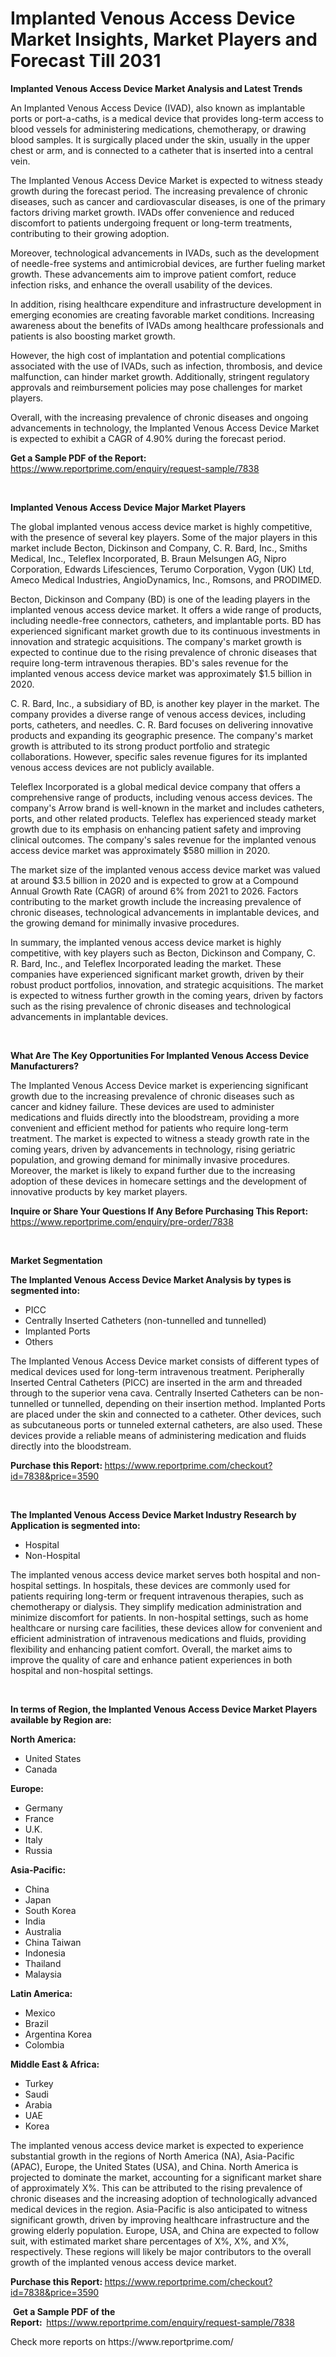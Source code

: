 <p><h1>Implanted Venous Access Device Market Insights, Market Players and Forecast Till 2031</h1></p><p><strong>Implanted Venous Access Device Market Analysis and Latest Trends</strong></p>
<p><p>An Implanted Venous Access Device (IVAD), also known as implantable ports or port-a-caths, is a medical device that provides long-term access to blood vessels for administering medications, chemotherapy, or drawing blood samples. It is surgically placed under the skin, usually in the upper chest or arm, and is connected to a catheter that is inserted into a central vein.</p><p>The Implanted Venous Access Device Market is expected to witness steady growth during the forecast period. The increasing prevalence of chronic diseases, such as cancer and cardiovascular diseases, is one of the primary factors driving market growth. IVADs offer convenience and reduced discomfort to patients undergoing frequent or long-term treatments, contributing to their growing adoption.</p><p>Moreover, technological advancements in IVADs, such as the development of needle-free systems and antimicrobial devices, are further fueling market growth. These advancements aim to improve patient comfort, reduce infection risks, and enhance the overall usability of the devices.</p><p>In addition, rising healthcare expenditure and infrastructure development in emerging economies are creating favorable market conditions. Increasing awareness about the benefits of IVADs among healthcare professionals and patients is also boosting market growth.</p><p>However, the high cost of implantation and potential complications associated with the use of IVADs, such as infection, thrombosis, and device malfunction, can hinder market growth. Additionally, stringent regulatory approvals and reimbursement policies may pose challenges for market players.</p><p>Overall, with the increasing prevalence of chronic diseases and ongoing advancements in technology, the Implanted Venous Access Device Market is expected to exhibit a CAGR of 4.90% during the forecast period.</p></p>
<p><strong>Get a Sample PDF of the Report:&nbsp;</strong> <a href="https://www.reportprime.com/enquiry/request-sample/7838">https://www.reportprime.com/enquiry/request-sample/7838</a></p>
<p>&nbsp;</p>
<p><strong>Implanted Venous Access Device Major Market Players</strong></p>
<p><p>The global implanted venous access device market is highly competitive, with the presence of several key players. Some of the major players in this market include Becton, Dickinson and Company, C. R. Bard, Inc., Smiths Medical, Inc., Teleflex Incorporated, B. Braun Melsungen AG, Nipro Corporation, Edwards Lifesciences, Terumo Corporation, Vygon (UK) Ltd, Ameco Medical Industries, AngioDynamics, Inc., Romsons, and PRODIMED.</p><p>Becton, Dickinson and Company (BD) is one of the leading players in the implanted venous access device market. It offers a wide range of products, including needle-free connectors, catheters, and implantable ports. BD has experienced significant market growth due to its continuous investments in innovation and strategic acquisitions. The company's market growth is expected to continue due to the rising prevalence of chronic diseases that require long-term intravenous therapies. BD's sales revenue for the implanted venous access device market was approximately $1.5 billion in 2020.</p><p>C. R. Bard, Inc., a subsidiary of BD, is another key player in the market. The company provides a diverse range of venous access devices, including ports, catheters, and needles. C. R. Bard focuses on delivering innovative products and expanding its geographic presence. The company's market growth is attributed to its strong product portfolio and strategic collaborations. However, specific sales revenue figures for its implanted venous access devices are not publicly available.</p><p>Teleflex Incorporated is a global medical device company that offers a comprehensive range of products, including venous access devices. The company's Arrow brand is well-known in the market and includes catheters, ports, and other related products. Teleflex has experienced steady market growth due to its emphasis on enhancing patient safety and improving clinical outcomes. The company's sales revenue for the implanted venous access device market was approximately $580 million in 2020.</p><p>The market size of the implanted venous access device market was valued at around $3.5 billion in 2020 and is expected to grow at a Compound Annual Growth Rate (CAGR) of around 6% from 2021 to 2026. Factors contributing to the market growth include the increasing prevalence of chronic diseases, technological advancements in implantable devices, and the growing demand for minimally invasive procedures.</p><p>In summary, the implanted venous access device market is highly competitive, with key players such as Becton, Dickinson and Company, C. R. Bard, Inc., and Teleflex Incorporated leading the market. These companies have experienced significant market growth, driven by their robust product portfolios, innovation, and strategic acquisitions. The market is expected to witness further growth in the coming years, driven by factors such as the rising prevalence of chronic diseases and technological advancements in implantable devices.</p></p>
<p>&nbsp;</p>
<p><strong>What Are The Key Opportunities For Implanted Venous Access Device Manufacturers?</strong></p>
<p><p>The Implanted Venous Access Device market is experiencing significant growth due to the increasing prevalence of chronic diseases such as cancer and kidney failure. These devices are used to administer medications and fluids directly into the bloodstream, providing a more convenient and efficient method for patients who require long-term treatment. The market is expected to witness a steady growth rate in the coming years, driven by advancements in technology, rising geriatric population, and growing demand for minimally invasive procedures. Moreover, the market is likely to expand further due to the increasing adoption of these devices in homecare settings and the development of innovative products by key market players.</p></p>
<p><strong>Inquire or Share Your Questions If Any Before Purchasing This Report:</strong> <a href="https://www.reportprime.com/enquiry/pre-order/7838">https://www.reportprime.com/enquiry/pre-order/7838</a></p>
<p>&nbsp;</p>
<p><strong>Market Segmentation</strong></p>
<p><strong>The Implanted Venous Access Device Market Analysis by types is segmented into:</strong></p>
<p><ul><li>PICC</li><li>Centrally Inserted Catheters (non-tunnelled and tunnelled)</li><li>Implanted Ports</li><li>Others</li></ul></p>
<p><p>The Implanted Venous Access Device market consists of different types of medical devices used for long-term intravenous treatment. Peripherally Inserted Central Catheters (PICC) are inserted in the arm and threaded through to the superior vena cava. Centrally Inserted Catheters can be non-tunnelled or tunnelled, depending on their insertion method. Implanted Ports are placed under the skin and connected to a catheter. Other devices, such as subcutaneous ports or tunneled external catheters, are also used. These devices provide a reliable means of administering medication and fluids directly into the bloodstream.</p></p>
<p><strong>Purchase this Report:&nbsp;</strong><a href="https://www.reportprime.com/checkout?id=7838&price=3590">https://www.reportprime.com/checkout?id=7838&price=3590</a></p>
<p>&nbsp;</p>
<p><strong>The Implanted Venous Access Device Market Industry Research by Application is segmented into:</strong></p>
<p><ul><li>Hospital</li><li>Non-Hospital</li></ul></p>
<p><p>The implanted venous access device market serves both hospital and non-hospital settings. In hospitals, these devices are commonly used for patients requiring long-term or frequent intravenous therapies, such as chemotherapy or dialysis. They simplify medication administration and minimize discomfort for patients. In non-hospital settings, such as home healthcare or nursing care facilities, these devices allow for convenient and efficient administration of intravenous medications and fluids, providing flexibility and enhancing patient comfort. Overall, the market aims to improve the quality of care and enhance patient experiences in both hospital and non-hospital settings.</p></p>
<p>&nbsp;</p>
<p><strong>In terms of Region, the Implanted Venous Access Device Market Players available by Region are:</strong></p>
<p>
    <p> <strong> North America: </strong>
        <ul>
            <li>United States</li>
            <li>Canada</li>
        </ul>
        </p> 
    <p> <strong> Europe: </strong>
        <ul>
            <li>Germany</li>
            <li>France</li>
            <li>U.K.</li>
            <li>Italy</li>
            <li>Russia</li>
        </ul>
        </p> 
    <p> <strong> Asia-Pacific: </strong>
        <ul>
            <li>China</li>
            <li>Japan</li>
            <li>South Korea</li>
            <li>India</li>
            <li>Australia</li>
            <li>China Taiwan</li>
            <li>Indonesia</li>
            <li>Thailand</li>
            <li>Malaysia</li>
        </ul>
        </p> 
    <p> <strong> Latin America: </strong>
        <ul>
            <li>Mexico</li>
            <li>Brazil</li>
            <li>Argentina Korea</li>
            <li>Colombia</li>
        </ul>
        </p> 
    <p> <strong> Middle East & Africa: </strong>
        <ul>
            <li>Turkey</li>
            <li>Saudi</li>
            <li>Arabia</li>
            <li>UAE</li>
            <li>Korea</li>
        </ul>
    </p>
    </p>
<p><p>The implanted venous access device market is expected to experience substantial growth in the regions of North America (NA), Asia-Pacific (APAC), Europe, the United States (USA), and China. North America is projected to dominate the market, accounting for a significant market share of approximately X%. This can be attributed to the rising prevalence of chronic diseases and the increasing adoption of technologically advanced medical devices in the region. Asia-Pacific is also anticipated to witness significant growth, driven by improving healthcare infrastructure and the growing elderly population. Europe, USA, and China are expected to follow suit, with estimated market share percentages of X%, X%, and X%, respectively. These regions will likely be major contributors to the overall growth of the implanted venous access device market.</p></p>
<p><strong>Purchase this Report: </strong><a href="https://www.reportprime.com/checkout?id=7838&price=3590">https://www.reportprime.com/checkout?id=7838&price=3590</a></p>
<p>&nbsp;<strong>Get a Sample PDF of the Report:&nbsp;&nbsp;</strong><a href="https://www.reportprime.com/enquiry/request-sample/7838">https://www.reportprime.com/enquiry/request-sample/7838</a></p>
<p><strong></strong></p>
<p>Check more reports on https://www.reportprime.com/</p>